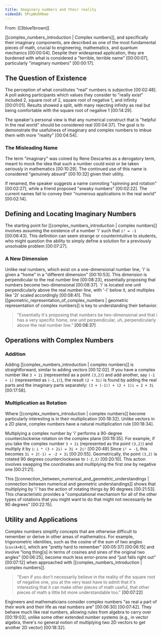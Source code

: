 ```yaml
---
title: Imaginary numbers and their reality
videoId: 5PcpBw5Hbwo
---
```


From: [[3blue1brown]] <br/> 

[[complex_numbers_introduction | Complex numbers]], and specifically their imaginary components, are described as one of the most fundamental pieces of math, crucial to engineering, mathematics, and quantum mechanics <a class="yt-timestamp" data-t="00:00:04">[00:00:04]</a>. Despite their widespread application, they are burdened with what is considered a "terrible, terrible name" <a class="yt-timestamp" data-t="00:00:07">[00:00:07]</a>, particularly "imaginary numbers" <a class="yt-timestamp" data-t="00:00:17">[00:00:17]</a>.

## The Question of Existence

The perception of what constitutes "real" numbers is subjective <a class="yt-timestamp" data-t="00:02:48">[00:02:48]</a>. A poll asking participants which values they consider to "really exist" included 2, square root of 2, square root of negative 1, and infinity <a class="yt-timestamp" data-t="00:01:01">[00:01:01]</a>. Results showed a split, with many rejecting infinity as real but being comfortable with the square root of negative 1 <a class="yt-timestamp" data-t="00:14:29">[00:14:29]</a>.

The speaker's personal view is that any numerical construct that is "helpful in the real world" should be considered real <a class="yt-timestamp" data-t="00:04:37">[00:04:37]</a>. The goal is to demonstrate the usefulness of imaginary and complex numbers to imbue them with more "reality" <a class="yt-timestamp" data-t="00:04:54">[00:04:54]</a>.

### The Misleading Name
The term "imaginary" was coined by Rene Descartes as a derogatory term, meant to mock the idea that such a number could exist or be taken seriously in mathematics <a class="yt-timestamp" data-t="00:10:29">[00:10:29]</a>. The continued use of this name is considered "genuinely absurd" <a class="yt-timestamp" data-t="00:10:32">[00:10:32]</a> given their utility.

If renamed, the speaker suggests a name connoting "spinning and rotation" <a class="yt-timestamp" data-t="00:02:27">[00:02:27]</a>, while a friend proposed "sneaky numbers" <a class="yt-timestamp" data-t="00:02:22">[00:02:22]</a>. The current names fail to convey their "numerous applications in the real world" <a class="yt-timestamp" data-t="00:02:14">[00:02:14]</a>.

## Defining and Locating Imaginary Numbers

The starting point for [[complex_numbers_introduction | complex numbers]] involves assuming the existence of a number 'i' such that `i² = -1` <a class="yt-timestamp" data-t="00:06:43">[00:06:43]</a>. This definition can seem strange or counterintuitive to students, who might question the ability to simply define a solution for a previously unsolvable problem <a class="yt-timestamp" data-t="00:07:27">[00:07:27]</a>.

### A New Dimension
Unlike real numbers, which exist on a one-dimensional number line, 'i' is given a "home" in a "different dimension" <a class="yt-timestamp" data-t="00:10:53">[00:10:53]</a>. This dimension is perpendicular to the real number line <a class="yt-timestamp" data-t="00:08:23">[00:08:23]</a>, essentially proposing that numbers become two-dimensional <a class="yt-timestamp" data-t="00:08:37">[00:08:37]</a>. 'i' is located one unit perpendicularly above the real number line, with '-i' below it, and multiples like '2i' scaled accordingly <a class="yt-timestamp" data-t="00:08:41">[00:08:41]</a>. This [[geometric_representation_of_complex_numbers | geometric representation of complex numbers]] is key to understanding their behavior.

> "Essentially it's proposing that numbers be two-dimensional and that i has a very specific home, one unit perpendicular, uh, perpendicularly above the real number line." <a class="yt-timestamp" data-t="00:08:37">[00:08:37]</a>

## Operations with Complex Numbers

### Addition
Adding [[complex_numbers_introduction | complex numbers]] is straightforward, similar to adding vectors <a class="yt-timestamp" data-t="00:12:02">[00:12:02]</a>. If you have a complex number like `3 + 2i` (represented as a point `(3,2)`) and add another, say `(-1 + i)` (represented as `(-1,1)`), the result `(2 + 3i)` is found by adding the real parts and the imaginary parts separately: `(3 + (-1)) + (2 + 1)i = 2 + 3i` <a class="yt-timestamp" data-t="00:17:58">[00:17:58]</a>.

### Multiplication as Rotation
Where [[complex_numbers_introduction | complex numbers]] become particularly interesting is in their multiplication <a class="yt-timestamp" data-t="00:18:32">[00:18:32]</a>. Unlike vectors in a 2D plane, complex numbers have a natural multiplication rule <a class="yt-timestamp" data-t="00:18:34">[00:18:34]</a>.

Multiplying a complex number by 'i' performs a 90-degree counterclockwise rotation on the complex plane <a class="yt-timestamp" data-t="00:19:35">[00:19:35]</a>.
For example, if you take the complex number `3 + 2i` (represented as the point `(3,2)`) and multiply it by `i`:
`i * (3 + 2i) = 3i + 2i²` <a class="yt-timestamp" data-t="00:20:49">[00:20:49]</a>
Since `i² = -1`, this becomes `3i + 2(-1) = -2 + 3i` <a class="yt-timestamp" data-t="00:20:55">[00:20:55]</a>.
Geometrically, the point `(3,2)` is rotated 90 degrees counterclockwise to `(-2,3)` <a class="yt-timestamp" data-t="00:20:10">[00:20:10]</a>. This action involves swapping the coordinates and multiplying the first one by negative one <a class="yt-timestamp" data-t="00:21:21">[00:21:21]</a>.

This [[connection_between_numerical_and_geometric_understandings | connection between numerical and geometric understandings]] shows that multiplying by 'i' has the action of rotating things by 90 degrees <a class="yt-timestamp" data-t="00:21:53">[00:21:53]</a>. This characteristic provides a "computational mechanism for all of the other types of rotations that you might want to do that might not necessarily be 90 degrees" <a class="yt-timestamp" data-t="00:22:15">[00:22:15]</a>.

## Utility and Applications

Complex numbers simplify concepts that are otherwise difficult to remember or derive in other areas of mathematics. For example, trigonometric identities, such as the cosine of the sum of two angles (`cos(A+B)`), which are "pretty hard to remember" <a class="yt-timestamp" data-t="00:05:37">[00:05:37]</a> <a class="yt-timestamp" data-t="00:06:15">[00:06:15]</a> and involve "long thing[s] in terms of cosines and sines of the original two angles" <a class="yt-timestamp" data-t="00:06:25">[00:06:25]</a>, become much less error-prone and "just falls right out" <a class="yt-timestamp" data-t="00:07:12">[00:07:12]</a> when approached with [[complex_numbers_introduction | complex numbers]].

> "Even if you don't necessarily believe in the reality of the square root of negative one, you at the very least have to admit that it's interesting that it can make other pieces of math useful, that other pieces of math a little bit more understandable too." <a class="yt-timestamp" data-t="00:07:22">[00:07:22]</a>

Engineers and mathematicians consider complex numbers "as real a part of their work and their life as real numbers are" <a class="yt-timestamp" data-t="00:06:30">[00:06:30]</a> <a class="yt-timestamp" data-t="00:07:42">[00:07:42]</a>. They behave much like real numbers, allowing rules from algebra to carry over <a class="yt-timestamp" data-t="00:19:03">[00:19:03]</a>, unlike some other extended number systems (e.g., in vector algebra, there's no general notion of multiplying two 2D vectors to get another 2D vector) <a class="yt-timestamp" data-t="00:18:32">[00:18:32]</a>.